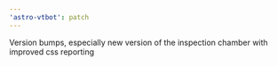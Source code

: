 ```yaml
---
'astro-vtbot': patch
---
```


Version bumps, especially new version of the inspection chamber with improved css reporting
